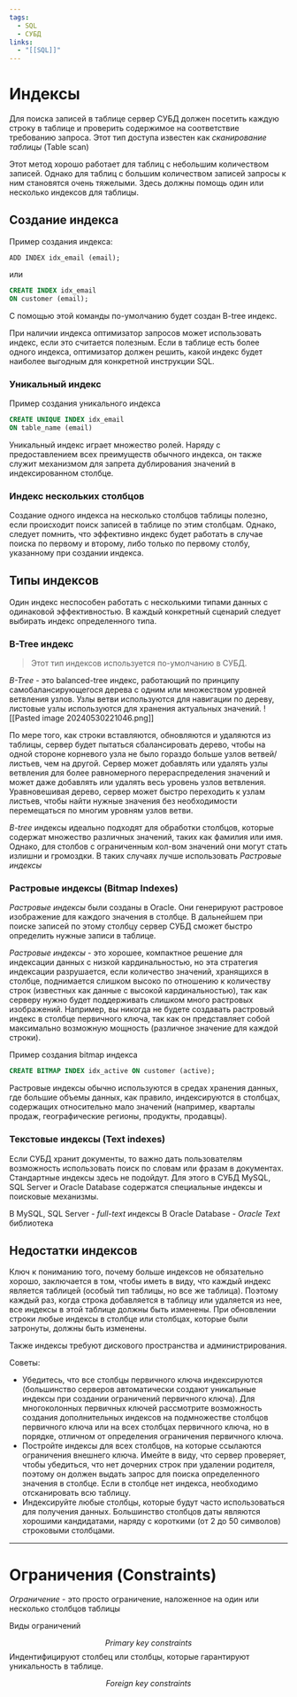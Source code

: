 ```yaml
---
tags:
  - SQL
  - СУБД
links:
  - "[[SQL]]"
---
```

# Индексы

Для поиска записей в таблице сервер СУБД должен посетить каждую строку в таблице и проверить содержимое на соответствие требованию запроса. Этот тип доступа известен как *сканирование таблицы* (Table scan)

Этот метод хорошо работает для таблиц с небольшим количеством записей. Однако для таблиц с большим количеством записей запросы к ним становятся очень тяжелыми. Здесь должны помощь один или несколько индексов для таблицы.

## Создание индекса

Пример создания индекса:
```mysql
ADD INDEX idx_email (email);
```
или
```sql
CREATE INDEX idx_email
ON customer (email);
```
C помощью этой команды по-умолчанию будет создан B-tree индекс.

При наличии индекса оптимизатор запросов может использовать индекс, если это считается полезным. Если в таблице есть более одного индекса, оптимизатор должен решить, какой индекс будет наиболее выгодным для конкретной инструкции SQL.

### Уникальный индекс

Пример создания уникального индекса
```sql
CREATE UNIQUE INDEX idx_email
ON table_name (email)
```

Уникальный индекс играет множество ролей.
Наряду с предоставлением всех преимуществ обычного индекса, он также служит механизмом для запрета дублирования значений в индексированном столбце.

### Индекс нескольких столбцов

Создание одного индекса на несколько столбцов таблицы полезно, если происходит поиск записей в таблице по этим столбцам. Однако, следует помнить, что эффективно индекс будет работать в случае поиска по первому и второму, либо только по первому столбу, указанному при создании индекса.




## Типы индексов

Один индекс неспособен работать с несколькими типами данных с одинаковой эффективностью. В каждый конкретный сценарий следует выбирать индекс определенного типа.
### B-Tree индекс

> Этот тип индексов используется по-умолчанию в СУБД.

*B-Tree* - это balanced-tree индекс, работающий по принципу самобалансирующегося дерева с одним или множеством уровней ветвления узлов. Узлы ветви используются для навигации по дереву, листовые узлы используются для хранения актуальных значений.
![[Pasted image 20240530221046.png]]

По мере того, как строки вставляются, обновляются и удаляются из таблицы, сервер будет пытаться сбалансировать дерево, чтобы на одной стороне корневого узла не было гораздо больше узлов ветвей/листьев, чем на другой. Сервер может добавлять или удалять узлы ветвления для более равномерного перераспределения значений и может даже добавлять или удалять весь уровень узлов ветвления. Уравновешивая дерево, сервер может быстро переходить к узлам листьев, чтобы найти нужные значения без необходимости перемещаться по многим уровням узлов ветви.

*B-tree* индексы идеально подходят для обработки столбцов, которые содержат множество различных значений, таких как фамилия или имя. Однако, для столбов с ограниченным кол-вом значений они могут стать излишни и громоздки.
В таких случаях лучше использовать *Растровые индексы*
### Растровые индексы (Bitmap Indexes)

*Растровые индексы* были созданы в Oracle. Они генерируют растровое изображение для каждого значения в столбце. В дальнейшем при поиске записей по этому столбцу сервер СУБД сможет быстро определить нужные записи в таблице.

*Растровые индексы* - это хорошее, компактное решение для индексации данных с низкой кардинальностью, но эта стратегия индексации разрушается, если количество значений, хранящихся в столбце, поднимается слишком высоко по отношению к количеству строк (известных как данные с высокой кардинальностью), так как серверу нужно будет поддерживать слишком много растровых изображений. Например, вы никогда не будете создавать растровый индекс в столбце первичного ключа, так как он представляет собой максимально возможную мощность (различное значение для каждой строки).

Пример создания bitmap индекса
```sql
CREATE BITMAP INDEX idx_active ON customer (active);
```

Растровые индексы обычно используются в средах хранения данных, где большие объемы данных, как правило, индексируются в столбцах, содержащих относительно мало значений (например, кварталы продаж, географические регионы, продукты, продавцы).

### Текстовые индексы (Text indexes)

Если СУБД хранит документы, то важно дать пользователям возможность использовать поиск по словам или фразам в документах. Стандартные индексы здесь не подойдут.
Для этого в СУБД MySQL, SQL Server и Oracle Database содержатся специальные индексы и поисковые механизмы.

В MySQL, SQL Server - *full-text* индексы
В Oracle Database - *Oracle Text* библиотека

## Недостатки индексов

Ключ к пониманию того, почему больше индексов не обязательно хорошо, заключается в том, чтобы иметь в виду, что каждый индекс является таблицей (особый тип таблицы, но все же таблица). Поэтому каждый раз, когда строка добавляется в таблицу или удаляется из нее, все индексы в этой таблице должны быть изменены. При обновлении строки любые индексы в столбце или столбцах, которые были затронуты, должны быть изменены.

Также индексы требуют дискового пространства и администрирования.

Советы:
- Убедитесь, что все столбцы первичного ключа индексируются (большинство серверов автоматически создают уникальные индексы при создании ограничений первичного ключа). Для многоколонных первичных ключей рассмотрите возможность создания дополнительных индексов на подмножестве столбцов первичного ключа или на всех столбцах первичного ключа, но в порядке, отличном от определения ограничения первичного ключа.
- Постройте индексы для всех столбцов, на которые ссылаются ограничения внешнего ключа. Имейте в виду, что сервер проверяет, чтобы убедиться, что нет дочерних строк при удалении родителя, поэтому он должен выдать запрос для поиска определенного значения в столбце. Если в столбце нет индекса, необходимо отсканировать всю таблицу.
- Индексируйте любые столбцы, которые будут часто использоваться для получения данных. Большинство столбцов даты являются хорошими кандидатами, наряду с короткими (от 2 до 50 символов) строковыми столбцами.
***
# Ограничения (Constraints)

*Ограничение* - это просто ограничение, наложенное на один или несколько столбцов таблицы

Виды ограничений

$$
Primary\ key\ constraints
$$
Индентифицируют столбец или столбцы, которые гарантируют уникальность в таблице.

$$
Foreign\ key\ constraints
$$

